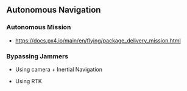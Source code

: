 ## Autonomous Navigation

### Autonomous Mission
- https://docs.px4.io/main/en/flying/package_delivery_mission.html

### Bypassing Jammers
- Using camera + Inertial Navigation

- Using RTK
